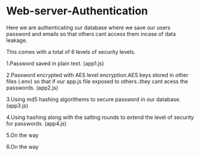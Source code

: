 # Web-server-Authentication

Here we are authenticating our database where we save our users password and emails so that others cant access them incase of data leakage.

This comes with a total of 6 levels of security levels.

1.Password saved in plain text.    (app1.js)

2.Password encrypted with AES level encryption.AES keys stored in other files (.env) so that if our app.js file exposed to others..they cant acess the passwords.  (app2.js)

3.Using md5 hashing algorithems to secure password in our database.  (app3.js)

4.Using hashing along with the salting rounds to extend the level of security for passwords.  (app4.js)

5.On the way

6.On the way
